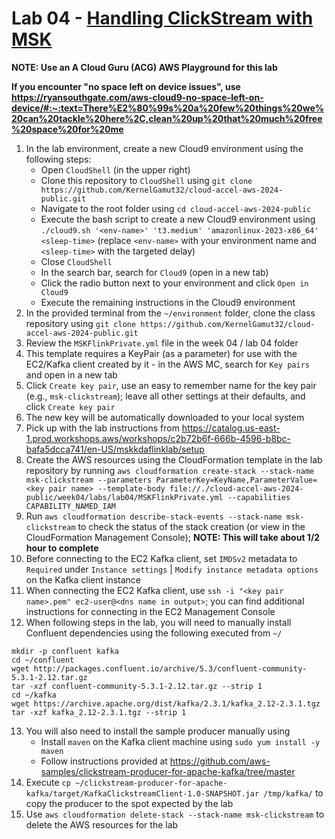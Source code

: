 # Lab 04 - [Handling ClickStream with MSK](https://catalog.us-east-1.prod.workshops.aws/workshops/c2b72b6f-666b-4596-b8bc-bafa5dcca741/en-US/mskkdaflinklab)

**NOTE: Use an A Cloud Guru (ACG) AWS Playground for this lab**

**If you encounter "no space left on device issues", use https://ryansouthgate.com/aws-cloud9-no-space-left-on-device/#:~:text=There%E2%80%99s%20a%20few%20things%20we%20can%20tackle%20here%2C,clean%20up%20that%20much%20free%20space%20for%20me**

1. In the lab environment, create a new Cloud9 environment using the following steps:
    - Open `CloudShell` (in the upper right)
    - Clone this repository to `CloudShell` using `git clone https://github.com/KernelGamut32/cloud-accel-aws-2024-public.git`
    - Navigate to the root folder using `cd cloud-accel-aws-2024-public`
    - Execute the bash script to create a new Cloud9 environment using `./cloud9.sh '<env-name>' 't3.medium' 'amazonlinux-2023-x86_64' <sleep-time>` (replace `<env-name>` with your environment name and `<sleep-time>` with the targeted delay)
    - Close `CloudShell`
    - In the search bar, search for `Cloud9` (open in a new tab)
    - Click the radio button next to your environment and click `Open in Cloud9`
    - Execute the remaining instructions in the Cloud9 environment
1. In the provided terminal from the `~/environment` folder, clone the class repository using `git clone https://github.com/KernelGamut32/cloud-accel-aws-2024-public.git`
1. Review the `MSKFlinkPrivate.yml` file in the week 04 / lab 04 folder
1. This template requires a KeyPair (as a parameter) for use with the EC2/Kafka client created by it - in the AWS MC, search for `Key pairs` and open in a new tab
1. Click `Create key pair`, use an easy to remember name for the key pair (e.g., `msk-clickstream`); leave all other settings at their defaults, and click `Create key pair`
1. The new key will be automatically downloaded to your local system
1. Pick up with the lab instructions from https://catalog.us-east-1.prod.workshops.aws/workshops/c2b72b6f-666b-4596-b8bc-bafa5dcca741/en-US/mskkdaflinklab/setup
1. Create the AWS resources using the CloudFormation template in the lab repository by running `aws cloudformation create-stack --stack-name msk-clickstream --parameters ParameterKey=KeyName,ParameterValue=<key pair name> --template-body file://./cloud-accel-aws-2024-public/week04/labs/lab04/MSKFlinkPrivate.yml --capabilities CAPABILITY_NAMED_IAM`
1. Run `aws cloudformation describe-stack-events --stack-name msk-clickstream` to check the status of the stack creation (or view in the CloudFormation Management Console); **NOTE: This will take about 1/2 hour to complete**
1. Before connecting to the EC2 Kafka client, set `IMDSv2` metadata to `Required` under `Instance settings` | `Modify instance metadata options` on the Kafka client instance
1. When connecting the EC2 Kafka client, use `ssh -i "<key pair name>.pem" ec2-user@<dns name in output>`; you can find additional instructions for connecting in the EC2 Management Console
1. When following steps in the lab, you will need to manually install Confluent dependencies using the following executed from `~/`

```
mkdir -p confluent kafka
cd ~/confluent
wget http://packages.confluent.io/archive/5.3/confluent-community-5.3.1-2.12.tar.gz
tar -xzf confluent-community-5.3.1-2.12.tar.gz --strip 1
cd ~/kafka
wget https://archive.apache.org/dist/kafka/2.3.1/kafka_2.12-2.3.1.tgz
tar -xzf kafka_2.12-2.3.1.tgz --strip 1
```

13. You will also need to install the sample producer manually using
    - Install `maven` on the Kafka client machine using `sudo yum install -y maven`
    - Follow instructions provided at https://github.com/aws-samples/clickstream-producer-for-apache-kafka/tree/master
14. Execute `cp ~/clickstream-producer-for-apache-kafka/target/KafkaClickstreamClient-1.0-SNAPSHOT.jar /tmp/kafka/` to copy the producer to the spot expected by the lab
15. Use `aws cloudformation delete-stack --stack-name msk-clickstream` to delete the AWS resources for the lab
